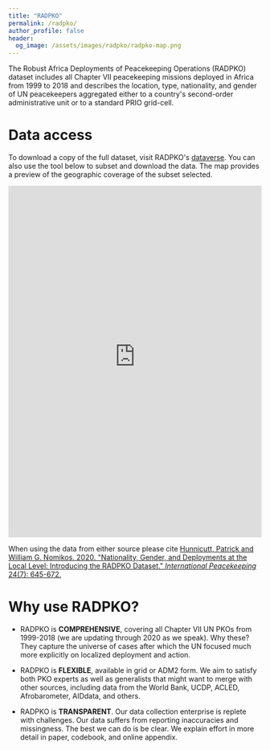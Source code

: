 ```yaml
---
title: "RADPKO"
permalink: /radpko/
author_profile: false
header:
  og_image: /assets/images/radpko/radpko-map.png
---
```


The Robust Africa Deployments of Peacekeeping Operations (RADPKO) dataset
includes all Chapter VII peacekeeping missions deployed in Africa from 1999 to
2018 and describes the location, type, nationality, and gender of UN
peacekeepers aggregated either to a country's second-order administrative unit
or to a standard PRIO grid-cell.

# Data access

To download a copy of the full dataset, visit RADPKO's
[dataverse](https://dataverse.harvard.edu/dataset.xhtml?persistentId=doi:10.7910/DVN/BQU5VD).
You can also use the tool below to subset and download the data. The map
provides a preview of the geographic coverage of the subset selected.

<iframe src="https://jayrobwilliams.shinyapps.io/RADPKO-download/" width="100%" height="700px" frameborder="no" border="0" marginwidth="0" marginheight="0"></iframe>

When using the data from either source please cite
[Hunnicutt, Patrick and William G. Nomikos. 2020. "Nationality, Gender, and Deployments at the Local Level: Introducing the RADPKO Dataset." *International Peacekeeping* 24(7): 645-672.](https://doi.org/10.1080/13533312.2020.1738228)

# Why use RADPKO?

- RADPKO is **COMPREHENSIVE**, covering all Chapter VII UN PKOs from 1999-2018 (we are updating through 2020 as we speak). Why these? They capture the universe of cases after which the UN focused much more explicitly on localized deployment and action.

- RADPKO is **FLEXIBLE**, available in grid or ADM2 form. We aim to satisfy both PKO experts as well as generalists that might want to merge with other sources, including data from the World Bank, UCDP, ACLED, Afrobarometer, AIDdata, and others.

- RADPKO is **TRANSPARENT**. Our data collection enterprise is replete with challenges. Our data suffers from reporting inaccuracies and missingness. The best we can do is be clear. We explain effort in more detail in paper, codebook, and online appendix.
